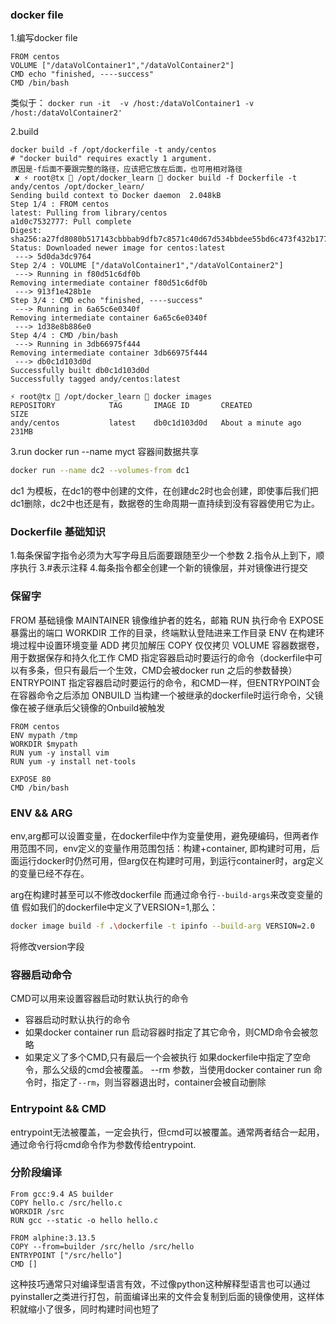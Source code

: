 ### docker file

1.编写docker file
```
FROM centos
VOLUME ["/dataVolContainer1","/dataVolContainer2"]
CMD echo "finished, ----success"
CMD /bin/bash
```
类似于：
`docker run -it  -v /host:/dataVolContainer1 -v /host:/dataVolContainer2'`

2.build
```
docker build -f /opt/dockerfile -t andy/centos
# "docker build" requires exactly 1 argument.
原因是-f后面不要跟完整的路径，应该把它放在后面，也可用相对路径
 ✘ ⚡ root@tx  /opt/docker_learn  docker build -f Dockerfile -t andy/centos /opt/docker_learn/
Sending build context to Docker daemon  2.048kB
Step 1/4 : FROM centos
latest: Pulling from library/centos
a1d0c7532777: Pull complete 
Digest: sha256:a27fd8080b517143cbbbab9dfb7c8571c40d67d534bbdee55bd6c473f432b177
Status: Downloaded newer image for centos:latest
 ---> 5d0da3dc9764
Step 2/4 : VOLUME ["/dataVolContainer1","/dataVolContainer2"]
 ---> Running in f80d51c6df0b
Removing intermediate container f80d51c6df0b
 ---> 913f1e428b1e
Step 3/4 : CMD echo "finished, ----success"
 ---> Running in 6a65c6e0340f
Removing intermediate container 6a65c6e0340f
 ---> 1d38e8b886e0
Step 4/4 : CMD /bin/bash
 ---> Running in 3db66975f444
Removing intermediate container 3db66975f444
 ---> db0c1d103d0d
Successfully built db0c1d103d0d
Successfully tagged andy/centos:latest

⚡ root@tx  /opt/docker_learn  docker images                                               
REPOSITORY            TAG       IMAGE ID       CREATED              SIZE
andy/centos           latest    db0c1d103d0d   About a minute ago   231MB
```

3.run
docker run --name myct 
容器间数据共享
```sh
docker run --name dc2 --volumes-from dc1
```
dc1 为模板，在dc1的卷中创建的文件，在创建dc2时也会创建，即使事后我们把dc1删除，dc2中也还是有，数据卷的生命周期一直持续到没有容器使用它为止。


### Dockerfile 基础知识
1.每条保留字指令必须为大写字母且后面要跟随至少一个参数
2.指令从上到下，顺序执行
3.#表示注释
4.每条指令都全创建一个新的镜像层，并对镜像进行提交


### 保留字
FROM  基础镜像
MAINTAINER 镜像维护者的姓名，邮箱
RUN 执行命令
EXPOSE 暴露出的端口
WORKDIR 工作的目录，终端默认登陆进来工作目录
ENV 在构建环境过程中设置环境变量
ADD 拷贝加解压
COPY 仅仅拷贝
VOLUME 容器数据卷，用于数据保存和持久化工作
CMD 指定容器启动时要运行的命令（dockerfile中可以有多条，但只有最后一个生效，CMD会被docker run 之后的参数替换）
ENTRYPOINT 指定容器启动时要运行的命令，和CMD一样，但ENTRYPOINT会在容器命令之后添加
ONBUILD 当构建一个被继承的dockerfile时运行命令，父镜像在被子继承后父镜像的Onbuild被触发


```shell
FROM centos
ENV mypath /tmp
WORKDIR $mypath
RUN yum -y install vim
RUN yum -y install net-tools

EXPOSE 80
CMD /bin/bash
```

### ENV && ARG
env,arg都可以设置变量，在dockerfile中作为变量使用，避免硬编码，但两者作用范围不同，env定义的变量作用范围包括：构建+container, 即构建时可用，后面运行docker时仍然可用，但arg仅在构建时可用，到运行container时，arg定义的变量已经不存在。

arg在构建时甚至可以不修改dockerfile 而通过命令行`--build-args`来改变变量的值
假如我们的dockerfile中定义了VERSION=1,那么：
```sh
docker image build -f .\dockerfile -t ipinfo --build-arg VERSION=2.0
```
将修改version字段

### 容器启动命令
CMD可以用来设置容器启动时默认执行的命令
- 容器启动时默认执行的命令
- 如果docker container run 启动容器时指定了其它命令，则CMD命令会被忽略
- 如果定义了多个CMD,只有最后一个会被执行
如果dockerfile中指定了空命令，那么父级的cmd会被覆盖。
--rm 参数，当使用docker container run 命令时，指定了`--rm`，则当容器退出时，container会被自动删除

### Entrypoint && CMD
entrypoint无法被覆盖，一定会执行，但cmd可以被覆盖。通常两者结合一起用，通过命令行将cmd命令作为参数传给entrypoint.


### 分阶段编译

```docker
From gcc:9.4 AS builder
COPY hello.c /src/hello.c
WORKDIR /src
RUN gcc --static -o hello hello.c

FROM alphine:3.13.5
COPY --from=builder /src/hello /src/hello
ENTRYPOINT ["/src/hello"]
CMD []
```

这种技巧通常只对编译型语言有效，不过像python这种解释型语言也可以通过pyinstaller之类进行打包，前面编译出来的文件会复制到后面的镜像使用，这样体积就缩小了很多，同时构建时间也短了